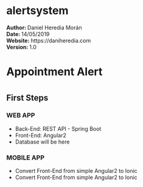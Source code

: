 # alertsystem
<div>
<p>
    <b>Author: </b> Daniel Heredia Morán <br />
    <b>Date: </b> 14/05/2019 <br />
    <b>Website: </b> https://daniheredia.com <br />
    <b>Version: </b> 1.0 <br />
</p>
</div>
<div>
    <h1>Appointment Alert<h1>
    <h2>First Steps</h2>
    <h3>WEB APP</h3>
    <ul>
        <li>Back-End: REST API - Spring Boot</li>
        <li>Front-End: Angular2</li>
        <li>Database will be here</li>
    </ul>
    <h3>MOBILE APP</h3>
    <ul>
        <li>Convert Front-End from simple Angular2 to Ionic</li>
        <li>Convert Front-End from simple Angular2 to Ionic</li>
    </ul>
</div>
